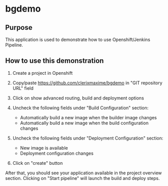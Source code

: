 # bgdemo

## Purpose

This application is used to demonstrate how to use Openshift/Jenkins Pipeline.

## How to use this demonstration

1. Create a project in Openshift
2. Copy/paste https://github.com/clerixmaxime/bgdemo in "GIT repository URL" field
3. Click on show advanced routing, build and deployment options
4. Uncheck the following fields under "Build Configuration" section: 
    - Automatically build a new image when the builder image changes
    - Automatically build a new image when the build configuration changes
5. Uncheck the following fields under "Deployment Configuration" section: 
    - New image is available
    - Deployment configuration changes
    
6. Click on "create" button

After that, you should see your application available in the project overview section. Clicking on "Start pipeline" will launch the build and deploy steps.
